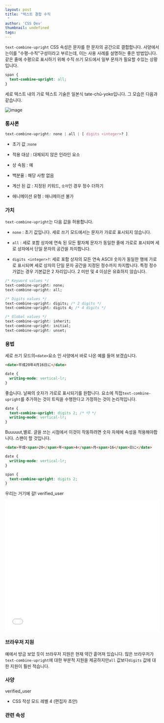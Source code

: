 ```yaml
---
layout: post
title: "텍스트 결합 수직
 "
author: 'CSS Dev'
thumbnail: undefined
tags: 
---
```



`text-combine-upright` CSS 속성은 문자를 한 문자의 공간으로 결합합니다.
 사양에서는이를 "수평-수직"구성이라고 부르는데, 이는 사용 사례를 설명하는 좋은 방법입니다. 같은 줄에 수평으로 표시하기 위해 수직 쓰기 모드에서 일부 문자가 필요할 수있는 상황입니다.
 

```css
span {
  text-combine-upright: all;
}
```

세로 텍스트 내의 가로 텍스트 기술은 일본식 tate-chū-yoko입니다.
 그 모습은 다음과 같습니다.
 

![image](https://i2.wp.com/css-tricks.com/wp-content/uploads/2020/11/text-combine-upright-ex.png?resize=889%2C597&ssl=1)

### 통사론
 

```css
text-combine-upright: none | all | [ digits <integer>? ]
```

- 초기 값 :`none`
 
- 적용 대상 : 대체되지 않은 인라인 요소
 
- 상 속됨 : 예
 
- 백분율 : 해당 사항 없음
 
- 계산 된 값 : 지정된 키워드, `숫자`인 경우 정수 더하기
 
- 애니메이션 유형 : 애니메이션 불가
 

### 가치
 

`text-combine-upright`는 다음 값을 허용합니다.
 

- `none` : 초기 값입니다.
 세로 쓰기 모드에서는 문자가 가로로 표시되지 않습니다.
 
- `all` : 세로 포함 상자에 연속 된 모든 활자체 문자가 동일한 줄에 가로로 표시되며 세로 상자에서 단일 문자의 공간을 차지합니다.
 
- `digits <integer>?`: 세로 포함 상자의 모든 연속 ASCII 숫자가 동일한 행에 가로로 표시되며 세로 상자의 단일 문자 공간을 지정된 정수까지 차지합니다.
 특정 정수가없는 경우 기본값은 2 자리입니다.
 2 미만 및 4 이상은 유효하지 않습니다.
 

```css
/* Keyword values */
text-combine-upright: none;
text-combine-upright: all;

/* Digits values */
text-combine-upright: digits; /* 2 digits */
text-combine-upright: digits 4; /* 4 digits */

/* Global values */
text-combine-upright: inherit;
text-combine-upright: initial;
text-combine-upright: unset;
```

### 용법
 

세로 쓰기 모드의`<date>`요소 인 사양에서 바로 나온 예를 들어 보겠습니다.
 

```html
<date>平成20年4月16日に</date>
```

```css
date {
  writing-mode: vertical-lr;
}
```

좋습니다. 날짜의 숫자가 가로로 표시되기를 원합니다.
 요소에 직접`text-combine-upright`를 추가하는 것이 트릭을 수행한다고 가정하는 것이 논리적입니다.
 

```css
date {
  text-combine-upright: digits 2; /* 👎 */
  writing-mode: vertical-lr;
}
```

Buuuuut,별로.
 글을 쓰는 시점에서 이것이 작동하려면 숫자 자체에 속성을 적용해야합니다.
 스팬이 할 것입니다.
 

```html
<date>平成<span>20</span>年<span>4</span>月<span>16</span>日に</date>
```

```css
date {
  writing-mode: vertical-lr;
}

span {
  text-combine-upright: digits 2;
}
```

우리는 거기에 갈!
 verified_user

<div class="wp-block-cp-codepen-gutenberg-embed-block cp_embed_wrapper resizable" style="height: 425px;"><iframe id="cp_embed_ExyByrP" src="//codepen.io/anon/embed/ExyByrP?height=425&amp;theme-id=1&amp;slug-hash=ExyByrP&amp;default-tab=css,result" height="425" scrolling="no" frameborder="0" allowfullscreen="" allowpaymentrequest="" name="CodePen Embed ExyByrP" title="CodePen Embed ExyByrP" class="cp_embed_iframe" style="width: 100%; overflow: hidden; height: 100%;">CodePen Embed Fallback</iframe><div class="win-size-grip" style="touch-action: none;"></div></div>

### 브라우저 지원
 

예에서 방금 보았 듯이 브라우저 지원은 현재 약간 흩어져 있습니다.
 많은 브라우저가`text-combine-upright`에 대한 부분적 지원을 제공하지만`all` 값보다`digits` 값에 대한 지원이 훨씬 적습니다.
 

### 사양
 verified_user

- CSS 작성 모드 레벨 4 (편집자 초안)
 

### 관련 속성
 